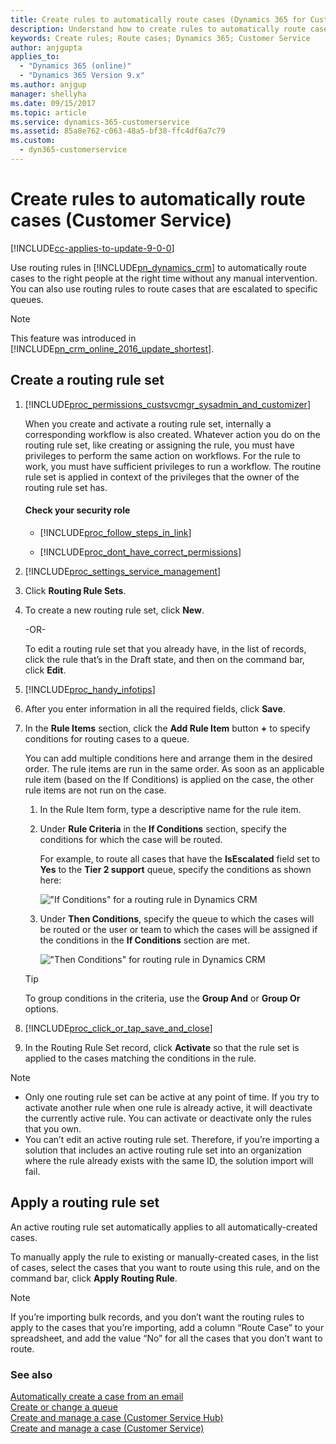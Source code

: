 ```yaml
---
title: Create rules to automatically route cases (Dynamics 365 for Customer Service) | MicrosoftDocs
description: Understand how to create rules to automatically route cases in Dynamics 365 for Customer Service
keywords: Create rules; Route cases; Dynamics 365; Customer Service
author: anjgupta
applies_to: 
  - "Dynamics 365 (online)"
  - "Dynamics 365 Version 9.x"
ms.author: anjgup
manager: shellyha
ms.date: 09/15/2017
ms.topic: article
ms.service: dynamics-365-customerservice
ms.assetid: 85a8e762-c063-48a5-bf38-ffc4df6a7c79
ms.custom:
  - dyn365-customerservice
---
```


# Create rules to automatically route cases (Customer Service)

[!INCLUDE[cc-applies-to-update-9-0-0](../includes/cc_applies_to_update_9_0_0.md)]

Use routing rules in [!INCLUDE[pn_dynamics_crm](../includes/pn-dynamics-crm.md)] to automatically route cases to the right people at the right time without any manual intervention. You can also use routing rules to route cases that are escalated to specific queues.  
  
> [!NOTE]
> This feature was introduced in [!INCLUDE[pn_crm_online_2016_update_shortest](../includes/pn-crm-online-2016-update-shortest.md)].  
    
<a name="bkmk_CreateRule"></a>   
## Create a routing rule set  
  
1. [!INCLUDE[proc_permissions_custsvcmgr_sysadmin_and_customizer](../includes/proc-permissions-custsvcmgr-sysadmin-and-customizer.md)]  
  
     When you create and activate a routing rule set, internally a corresponding workflow is also created. Whatever action you do on the routing rule set, like creating or assigning the rule, you must have privileges to perform the same action on workflows. For the rule to work, you must have sufficient privileges to run a workflow. The routine rule set is applied in context of the privileges that the owner of the routing rule set has.  
  
    #### Check your security role  
  
    - [!INCLUDE[proc_follow_steps_in_link](../includes/proc-follow-steps-in-link.md)]  
  
    - [!INCLUDE[proc_dont_have_correct_permissions](../includes/proc-dont-have-correct-permissions.md)]  
  
2. [!INCLUDE[proc_settings_service_management](../includes/proc-settings-service-management.md)]  
  
3.  Click **Routing Rule Sets**.  
  
4.  To create a new routing rule set, click **New**.  
  
     -OR-  
  
     To edit a routing rule set that you already have, in the list of records, click the rule that’s in the Draft state, and then on the command bar, click **Edit**.  
  
5. [!INCLUDE[proc_handy_infotips](../includes/proc-handy-infotips.md)]  
  
6.  After you enter information in all the required fields, click **Save**.  
  
7.  In the **Rule Items** section, click the **Add Rule Item** button **+** to specify conditions for routing cases to a queue.  
  
     You can add multiple conditions here and arrange them in the desired order. The rule items are run in the same order. As soon as an applicable rule item (based on the If Conditions) is applied on the case, the other rule items are not run on the case.  
  
    1. In the Rule Item form, type a descriptive name for the rule item.
  
    2. Under **Rule Criteria** in the **If Conditions** section, specify the conditions for which the case will be routed.
  
       For example, to route all cases that have the **IsEscalated** field set to **Yes** to the **Tier 2 support** queue, specify the conditions as shown here:  
  
       !["If Conditions" for a routing rule in Dynamics CRM](media/crm-ua-rule-criteria-if-conditions.png "If Conditions for a routing rule in Dynamics CRM")
 
    3. Under **Then Conditions**, specify the queue to which the cases will be routed or the user or team to which the cases will be assigned if the conditions in the **If Conditions** section are met.
      
       !["Then Conditions" for routing rule in Dynamics CRM](../customer-service/media/crm-ua-rule-criteria-then-conditions.png "Then Conditions  for routing rule in Dynamics CRM")  
      
  
    > [!TIP]
    >  To group conditions in the criteria, use the **Group And** or **Group Or** options.  
  
8. [!INCLUDE[proc_click_or_tap_save_and_close](../includes/proc-click-or-tap-save-and-close.md)]  
  
9. In the Routing Rule Set record, click **Activate** so that the rule set is applied to the cases matching the conditions in the rule.  
  
> [!NOTE]
> - Only one routing rule set can be active at any point of time. If you try to activate another rule when one rule is already active, it will deactivate the currently active rule. You can activate or deactivate only the rules that you own.  
> - You can’t edit an active routing rule set. Therefore, if you’re importing a solution that includes an active routing rule set into an organization where the rule already exists with the same ID, the solution import will fail.  
  
<a name="bkmk_ApplyRule"></a>   
## Apply a routing rule set  
 An active routing rule set automatically applies to all automatically-created cases.  
  
 To manually apply the rule to existing or manually-created cases, in the list of cases, select the cases that you want to route using this rule, and on the command bar, click **Apply Routing Rule**.  
  
> [!NOTE]
>  If you’re importing bulk records, and you don’t want the routing rules to apply to the cases that you’re importing, add a column “Route Case” to your spreadsheet, and add the value “No” for all the cases that you don’t want to route.  
  
### See also 
 [Automatically create a case from an email](../customer-service/automatically-create-case-from-email.md)   
 [Create or change a queue](../customer-service/create-edit-queue.md)</br>
 [Create and manage a case (Customer Service Hub)](../customer-service/user-guide-customer-service-hub.md)</br>
 [Create and manage a case (Customer Service)](../customer-service/user-guide-customer-service.md)   
